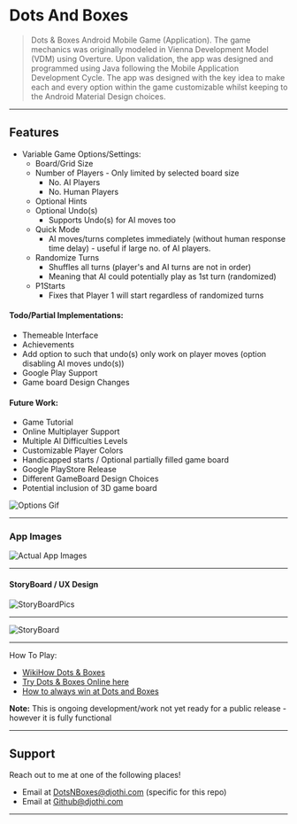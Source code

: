 
# Dots And Boxes
> Dots & Boxes Android Mobile Game (Application).
> The game mechanics was originally modeled in Vienna Development Model (VDM) using Overture. Upon validation, the app was designed and programmed using Java following the Mobile Application Development Cycle. The app was designed with the key idea to make each and every option within the game customizable whilst keeping to the Android Material Design choices.

---

## Features
- Variable Game Options/Settings:
	- Board/Grid Size
	- Number of Players - Only limited by selected board size
		- No. AI Players
		- No. Human Players
	- Optional Hints
	- Optional Undo(s)
		- Supports Undo(s) for AI moves too
	- Quick Mode
		- AI moves/turns completes immediately (without human response time delay) - useful if large no. of AI players.
	- Randomize Turns
		- Shuffles all turns (player's and AI turns are not in order)
		- Meaning that AI could potentially play as 1st turn (randomized)
	- P1Starts
		- Fixes that Player 1 will start regardless of randomized turns

#### Todo/Partial Implementations:
- Themeable Interface
- Achievements
- Add option to such that undo(s) only work on player moves (option disabling AI moves undo(s))
- Google Play Support
- Game board Design Changes

#### Future Work:
- Game Tutorial
- Online Multiplayer Support
- Multiple AI Difficulties Levels
- Customizable Player Colors
- Handicapped starts / Optional partially filled game board
- Google PlayStore Release
- Different GameBoard Design Choices
- Potential inclusion of 3D game board


![Options Gif](https://i.imgur.com/Hse2VUB.gif)

---
### App Images
![Actual App Images](https://i.imgur.com/hbX052c.png)

---

#### StoryBoard / UX Design

![StoryBoardPics](https://i.imgur.com/XKOlESw.png)

---

![StoryBoard](https://i.imgur.com/gnPvLpF.jpg)

[//]: # (<img src="https://i.imgur.com/gnPvLpF.jpg" height="600" style="horizontal-align:middle">)

---

How To Play:
- [WikiHow Dots & Boxes](https://www.wikihow.com/Play-Dots-and-Boxes)
- [Try Dots & Boxes Online here](http://www.papg.com/show?1TMU)
- [How to always win at Dots and Boxes](https://www.youtube.com/watch?v=KboGyIilP6k)

**Note:** This is ongoing development/work not yet ready for a public release - however it is fully functional

---

## Support

Reach out to me at one of the following places!

- Email at DotsNBoxes@djothi.com (specific for this repo)
- Email at Github@djothi.com

---
